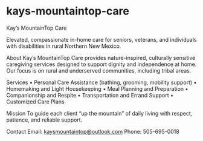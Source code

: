 # kays-mountaintop-care
Kay’s MountainTop Care

Elevated, compassionate in-home care for seniors, veterans, and individuals with disabilities in rural Northern New Mexico.

About
Kay’s MountainTop Care provides nature-inspired, culturally sensitive caregiving services designed to support dignity and independence at home. Our focus is on rural and underserved communities, including tribal areas.

Services
	•	Personal Care Assistance (bathing, grooming, mobility support)
	•	Homemaking and Light Housekeeping
	•	Meal Planning and Preparation
	•	Companionship and Respite
	•	Transportation and Errand Support
	•	Customized Care Plans

Mission
To guide each client “up the mountain” of daily living with respect, patience, and reliable support.

Contact
Email: kaysmountaintop@outlook.com
Phone: 505-695-0018
